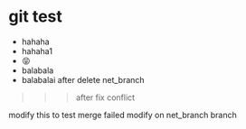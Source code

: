 # git test

* hahaha
* hahaha1
* 😝
*  balabala
*  balabalai
after delete net_branch

>>> after fix conflict

modify this to test merge failed
modify on net_branch branch
